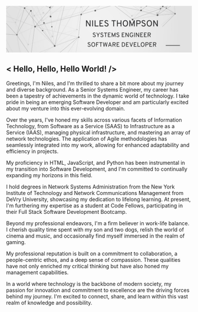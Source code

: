 ![header img](linkedin_banner.jpg)

## < Hello, Hello, Hello World! />

Greetings, I'm Niles, and I'm thrilled to share a bit more about my journey and diverse background. As a Senior Systems Engineer, my career has been a tapestry of achievements in the dynamic world of technology. I take pride in being an emerging Software Developer and am particularly excited about my venture into this ever-evolving domain.

Over the years, I've honed my skills across various facets of Information Technology, from Software as a Service (SAAS) to Infrastructure as a Service (IAAS), managing physical infrastructure, and mastering an array of network technologies. The application of Agile methodologies has seamlessly integrated into my work, allowing for enhanced adaptability and efficiency in projects.

My proficiency in HTML, JavaScript, and Python has been instrumental in my transition into Software Development, and I'm committed to continually expanding my horizons in this field.

I hold degrees in Network Systems Administration from the New York Institute of Technology and Network Communications Management from DeVry University, showcasing my dedication to lifelong learning. At present, I'm furthering my expertise as a student at Code Fellows, participating in their Full Stack Software Development Bootcamp.

Beyond my professional endeavors, I'm a firm believer in work-life balance. I cherish quality time spent with my son and two dogs, relish the world of cinema and music, and occasionally find myself immersed in the realm of gaming.

My professional reputation is built on a commitment to collaboration, a people-centric ethos, and a deep sense of compassion. These qualities have not only enriched my critical thinking but have also honed my management capabilities.

In a world where technology is the backbone of modern society, my passion for innovation and commitment to excellence are the driving forces behind my journey. I'm excited to connect, share, and learn within this vast realm of knowledge and possibility.
